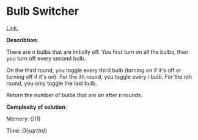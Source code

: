# Bulb Switcher
[Link.](https://leetcode.com/problems/bulb-switcher/description/)

**Describtion**:

There are n bulbs that are initially off. You first turn on all the bulbs, then you turn off every second bulb.

On the third round, you toggle every third bulb (turning on if it's off or turning off if it's on). For the ith round, you toggle every i bulb. For the nth round, you only toggle the last bulb.

Return the number of bulbs that are on after n rounds.

**Complexity of solution**:

Memory: *O*(1)

Time: *O*(*sqrt(n)*)